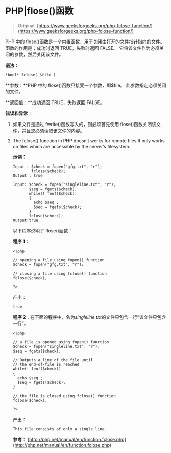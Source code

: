 # PHP|flose()函数

> Original: [https://www.geeksforgeeks.org/php-fclose-function/](https://www.geeksforgeeks.org/php-fclose-function/)

PHP 中的 flose()函数是一个内置函数，用于关闭由打开的文件指针指向的文件。 函数的作用是：成功时返回 TRUE，失败时返回 FALSE。 它将该文件作为必须关闭的参数，然后关闭该文件。

**语法：**

```
*bool* fclose( $file )
```

**参数：**PHP 中的 flose()函数只接受一个参数，即$file。 此参数指定必须关闭的文件。

**返回值：**成功返回 TRUE，失败返回 FALSE。

**错误和异常**：

1.  如果文件是通过 fwrite()函数写入的，则必须首先使用 flose()函数关闭该文件，并且您必须读取该文件的内容。
2.  The fclose() function in PHP doesn’t works for remote files.It only works on files which are accessible by the server’s filesystem.

    **示例：**

    ```
    Input : $check = fopen("gfg.txt", "r");
            fclose($check);
    Output : true

    Input: $check = fopen("singleline.txt", "r");
           $seq = fgets($check);
           while(! feof($check))
           {
             echo $seq ;
             $seq = fgets($check);
           }
           fclose($check);
    Output:true

    ```

    以下程序说明了 flose()函数：

    **程序 1**：

    ```
    <?php

    // opening a file using fopen() function
    $check = fopen("gfg.txt", "r");

    // closing a file using fclose() function
    fclose($check);

    ?>
    ```

    产出：

    ```
    true
    ```

    **程序 2**：在下面的程序中，名为*singleline.txt*的文件只包含一行“该文件只包含一行”。

    ```
    <?php

    // a file is opened using fopen() function
    $check = fopen("singleline.txt", "r");
    $seq = fgets($check);

    // Outputs a line of the file until
    // the end-of-file is reached
    while(! feof($check))
    {
      echo $seq ;
      $seq = fgets($check);
    }

    // the file is closed using fclose() function
    fclose($check);

    ?>
    ```

    产出：

    ```
    This file consists of only a single line.

    ```

    **参考**：
    [http://php.net/manual/en/function.fclose.php](http://php.net/manual/en/function.fclose.php)